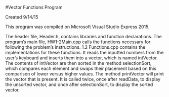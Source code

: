 #Vector Functions Program 

Created 9/14/15

This program was compiled on Microsoft Visual Studio Express 2015.

The header file, Header.h, contains libraries and function declarations. The program’s main file, HW1-2Main.cpp calls the functions necessary for following the problem’s instructions. 1.2 Functions.cpp contains the implementations for these functions. It reads the inputted numbers from the user’s keyboard and inserts them into a vector, which is named intVector. The contents of intVector are then sorted in the method selectionSort, which compares each element and swaps their placement based on this comparison of lower versus higher values. The method printVector will print the vector that is present. It is called twice, once after readData, to display the unsorted vector, and once after selectionSort, to display the sorted vector. 
